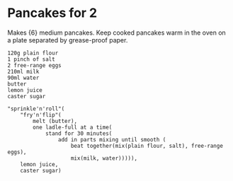 Pancakes for 2
==============

Makes {6} medium pancakes. Keep cooked pancakes warm in the oven on a plate
separated by grease-proof paper.

    120g plain flour
    1 pinch of salt
    2 free-range eggs
    210ml milk
    90ml water
    butter
    lemon juice
    caster sugar

    "sprinkle'n'roll"(
        "fry'n'flip"(
            melt (butter),
            one ladle-full at a time(
                stand for 30 minutes(
                    add in parts mixing until smooth (
                        beat together(mix(plain flour, salt), free-range eggs),
                        mix(milk, water))))),
        lemon juice,
        caster sugar)
